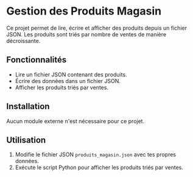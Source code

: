 # Gestion des Produits Magasin

Ce projet permet de lire, écrire et afficher des produits depuis un fichier JSON. Les produits sont triés par nombre de ventes de manière décroissante.

## Fonctionnalités

- Lire un fichier JSON contenant des produits.
- Écrire des données dans un fichier JSON.
- Afficher les produits triés par ventes.

## Installation

Aucun module externe n'est nécessaire pour ce projet.

## Utilisation

1. Modifie le fichier JSON `produits_magasin.json` avec tes propres données.
2. Exécute le script Python pour afficher les produits triés par ventes.
